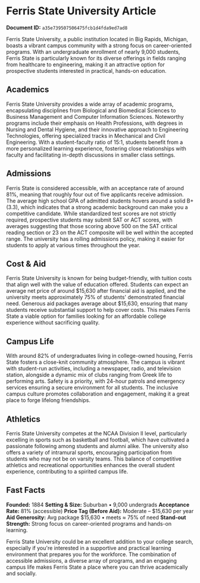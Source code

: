# Ferris State University Article

**Document ID:** `a35e739507506475fcb1d4fda9ed7ad8`

Ferris State University, a public institution located in Big Rapids, Michigan, boasts a vibrant campus community with a strong focus on career-oriented programs. With an undergraduate enrollment of nearly 9,000 students, Ferris State is particularly known for its diverse offerings in fields ranging from healthcare to engineering, making it an attractive option for prospective students interested in practical, hands-on education.

## Academics
Ferris State University provides a wide array of academic programs, encapsulating disciplines from Biological and Biomedical Sciences to Business Management and Computer Information Sciences. Noteworthy programs include their emphasis on Health Professions, with degrees in Nursing and Dental Hygiene, and their innovative approach to Engineering Technologies, offering specialized tracks in Mechanical and Civil Engineering. With a student-faculty ratio of 15:1, students benefit from a more personalized learning experience, fostering close relationships with faculty and facilitating in-depth discussions in smaller class settings.

## Admissions
Ferris State is considered accessible, with an acceptance rate of around 81%, meaning that roughly four out of five applicants receive admission. The average high school GPA of admitted students hovers around a solid B+ (3.3), which indicates that a strong academic background can make you a competitive candidate. While standardized test scores are not strictly required, prospective students may submit SAT or ACT scores, with averages suggesting that those scoring above 500 on the SAT critical reading section or 23 on the ACT composite will be well within the accepted range. The university has a rolling admissions policy, making it easier for students to apply at various times throughout the year.

## Cost & Aid
Ferris State University is known for being budget-friendly, with tuition costs that align well with the value of education offered. Students can expect an average net price of around $15,630 after financial aid is applied, and the university meets approximately 75% of students' demonstrated financial need. Generous aid packages average about $15,630, ensuring that many students receive substantial support to help cover costs. This makes Ferris State a viable option for families looking for an affordable college experience without sacrificing quality.

## Campus Life
With around 82% of undergraduates living in college-owned housing, Ferris State fosters a close-knit community atmosphere. The campus is vibrant with student-run activities, including a newspaper, radio, and television station, alongside a dynamic mix of clubs ranging from Greek life to performing arts. Safety is a priority, with 24-hour patrols and emergency services ensuring a secure environment for all students. The inclusive campus culture promotes collaboration and engagement, making it a great place to forge lifelong friendships.

## Athletics
Ferris State University competes at the NCAA Division II level, particularly excelling in sports such as basketball and football, which have cultivated a passionate following among students and alumni alike. The university also offers a variety of intramural sports, encouraging participation from students who may not be on varsity teams. This balance of competitive athletics and recreational opportunities enhances the overall student experience, contributing to a spirited campus life.

## Fast Facts
**Founded:** 1884
**Setting & Size:** Suburban • 9,000 undergrads
**Acceptance Rate:** 81% (accessible)
**Price Tag (Before Aid):** Moderate – $15,630 per year
**Aid Generosity:** Avg package $15,630 • meets ≈ 75% of need
**Stand-out Strength:** Strong focus on career-oriented programs and hands-on learning.

Ferris State University could be an excellent addition to your college search, especially if you're interested in a supportive and practical learning environment that prepares you for the workforce. The combination of accessible admissions, a diverse array of programs, and an engaging campus life makes Ferris State a place where you can thrive academically and socially.
